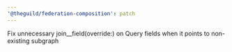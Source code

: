 ```yaml
---
'@theguild/federation-composition': patch
---
```


Fix unnecessary join\_\_field(override:) on Query fields when it points to non-existing subgraph
